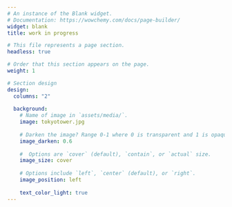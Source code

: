 ```yaml
---
# An instance of the Blank widget.
# Documentation: https://wowchemy.com/docs/page-builder/
widget: blank
title: work in progress

# This file represents a page section.
headless: true

# Order that this section appears on the page.
weight: 1

# Section design
design:
  columns: "2"
  
  background:
    # Name of image in `assets/media/`.
    image: tokyotower.jpg
    
    # Darken the image? Range 0-1 where 0 is transparent and 1 is opaque.
    image_darken: 0.6
    
    #  Options are `cover` (default), `contain`, or `actual` size.
    image_size: cover
    
    # Options include `left`, `center` (default), or `right`.
    image_position: left
    
    text_color_light: true
---
```

